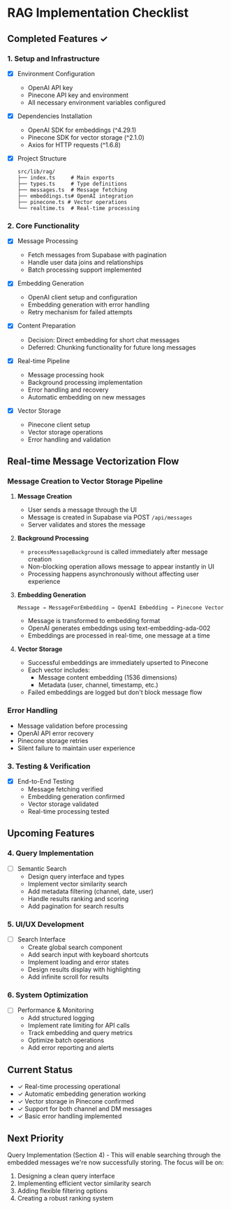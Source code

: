 # RAG Implementation Checklist

## Completed Features ✓

### 1. Setup and Infrastructure
- [x] Environment Configuration
  - OpenAI API key
  - Pinecone API key and environment
  - All necessary environment variables configured

- [x] Dependencies Installation
  - OpenAI SDK for embeddings (^4.29.1)
  - Pinecone SDK for vector storage (^2.1.0)
  - Axios for HTTP requests (^1.6.8)

- [x] Project Structure
  ```
  src/lib/rag/
  ├── index.ts     # Main exports
  ├── types.ts     # Type definitions
  ├── messages.ts  # Message fetching
  ├── embeddings.ts# OpenAI integration
  ├── pinecone.ts # Vector operations
  └── realtime.ts  # Real-time processing
  ```

### 2. Core Functionality
- [x] Message Processing
  - Fetch messages from Supabase with pagination
  - Handle user data joins and relationships
  - Batch processing support implemented

- [x] Embedding Generation
  - OpenAI client setup and configuration
  - Embedding generation with error handling
  - Retry mechanism for failed attempts

- [x] Content Preparation
  - Decision: Direct embedding for short chat messages
  - Deferred: Chunking functionality for future long messages

- [x] Real-time Pipeline
  - Message processing hook
  - Background processing implementation
  - Error handling and recovery
  - Automatic embedding on new messages

- [x] Vector Storage
  - Pinecone client setup
  - Vector storage operations
  - Error handling and validation

## Real-time Message Vectorization Flow

### Message Creation to Vector Storage Pipeline
1. **Message Creation**
   - User sends a message through the UI
   - Message is created in Supabase via POST `/api/messages`
   - Server validates and stores the message

2. **Background Processing**
   - `processMessageBackground` is called immediately after message creation
   - Non-blocking operation allows message to appear instantly in UI
   - Processing happens asynchronously without affecting user experience

3. **Embedding Generation**
   ```
   Message → MessageForEmbedding → OpenAI Embedding → Pinecone Vector
   ```
   - Message is transformed to embedding format
   - OpenAI generates embeddings using text-embedding-ada-002
   - Embeddings are processed in real-time, one message at a time

4. **Vector Storage**
   - Successful embeddings are immediately upserted to Pinecone
   - Each vector includes:
     - Message content embedding (1536 dimensions)
     - Metadata (user, channel, timestamp, etc.)
   - Failed embeddings are logged but don't block message flow

### Error Handling
- Message validation before processing
- OpenAI API error recovery
- Pinecone storage retries
- Silent failure to maintain user experience

### 3. Testing & Verification
- [x] End-to-End Testing
  - Message fetching verified
  - Embedding generation confirmed
  - Vector storage validated
  - Real-time processing tested

## Upcoming Features

### 4. Query Implementation
- [ ] Semantic Search
  - Design query interface and types
  - Implement vector similarity search
  - Add metadata filtering (channel, date, user)
  - Handle results ranking and scoring
  - Add pagination for search results

### 5. UI/UX Development
- [ ] Search Interface
  - Create global search component
  - Add search input with keyboard shortcuts
  - Implement loading and error states
  - Design results display with highlighting
  - Add infinite scroll for results

### 6. System Optimization
- [ ] Performance & Monitoring
  - Add structured logging
  - Implement rate limiting for API calls
  - Track embedding and query metrics
  - Optimize batch operations
  - Add error reporting and alerts

## Current Status
- ✓ Real-time processing operational
- ✓ Automatic embedding generation working
- ✓ Vector storage in Pinecone confirmed
- ✓ Support for both channel and DM messages
- ✓ Basic error handling implemented

## Next Priority
Query Implementation (Section 4) - This will enable searching through the embedded messages we're now successfully storing. The focus will be on:
1. Designing a clean query interface
2. Implementing efficient vector similarity search
3. Adding flexible filtering options
4. Creating a robust ranking system 